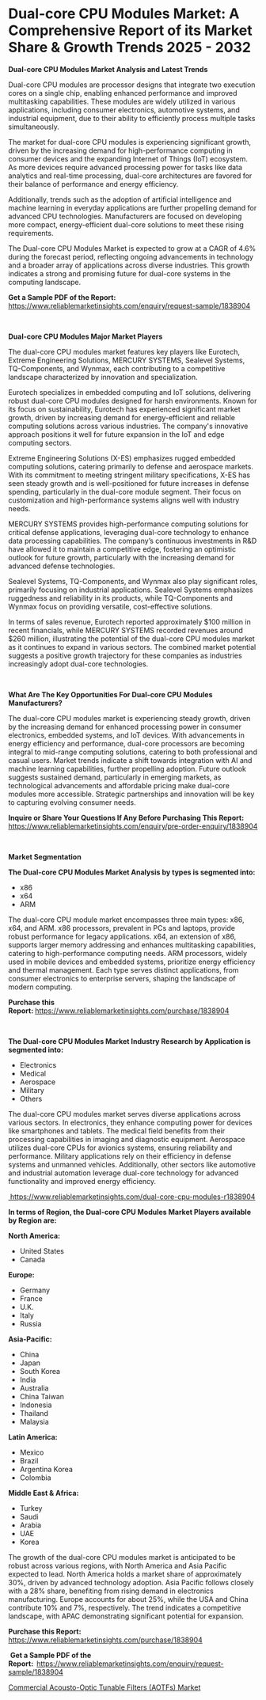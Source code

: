 <p><h1>Dual-core CPU Modules Market: A Comprehensive Report of its Market Share & Growth Trends 2025 - 2032</h1></p><p><strong>Dual-core CPU Modules Market Analysis and Latest Trends</strong></p>
<p><p>Dual-core CPU modules are processor designs that integrate two execution cores on a single chip, enabling enhanced performance and improved multitasking capabilities. These modules are widely utilized in various applications, including consumer electronics, automotive systems, and industrial equipment, due to their ability to efficiently process multiple tasks simultaneously.</p><p>The market for dual-core CPU modules is experiencing significant growth, driven by the increasing demand for high-performance computing in consumer devices and the expanding Internet of Things (IoT) ecosystem. As more devices require advanced processing power for tasks like data analytics and real-time processing, dual-core architectures are favored for their balance of performance and energy efficiency. </p><p>Additionally, trends such as the adoption of artificial intelligence and machine learning in everyday applications are further propelling demand for advanced CPU technologies. Manufacturers are focused on developing more compact, energy-efficient dual-core solutions to meet these rising requirements. </p><p>The Dual-core CPU Modules Market is expected to grow at a CAGR of 4.6% during the forecast period, reflecting ongoing advancements in technology and a broader array of applications across diverse industries. This growth indicates a strong and promising future for dual-core systems in the computing landscape.</p></p>
<p><strong>Get a Sample PDF of the Report:&nbsp;</strong> <a href="https://www.reliablemarketinsights.com/enquiry/request-sample/1838904?utm_campaign=1937&utm_medium=2&utm_source=Github&utm_content=ia&utm_term=13022025&utm_id=dual-core-cpu-modules">https://www.reliablemarketinsights.com/enquiry/request-sample/1838904</a></p>
<p>&nbsp;</p>
<p><strong>Dual-core CPU Modules Major Market Players</strong></p>
<p><p>The dual-core CPU modules market features key players like Eurotech, Extreme Engineering Solutions, MERCURY SYSTEMS, Sealevel Systems, TQ-Components, and Wynmax, each contributing to a competitive landscape characterized by innovation and specialization.</p><p>Eurotech specializes in embedded computing and IoT solutions, delivering robust dual-core CPU modules designed for harsh environments. Known for its focus on sustainability, Eurotech has experienced significant market growth, driven by increasing demand for energy-efficient and reliable computing solutions across various industries. The company's innovative approach positions it well for future expansion in the IoT and edge computing sectors.</p><p>Extreme Engineering Solutions (X-ES) emphasizes rugged embedded computing solutions, catering primarily to defense and aerospace markets. With its commitment to meeting stringent military specifications, X-ES has seen steady growth and is well-positioned for future increases in defense spending, particularly in the dual-core module segment. Their focus on customization and high-performance systems aligns well with industry needs.</p><p>MERCURY SYSTEMS provides high-performance computing solutions for critical defense applications, leveraging dual-core technology to enhance data processing capabilities. The company’s continuous investments in R&D have allowed it to maintain a competitive edge, fostering an optimistic outlook for future growth, particularly with the increasing demand for advanced defense technologies.</p><p>Sealevel Systems, TQ-Components, and Wynmax also play significant roles, primarily focusing on industrial applications. Sealevel Systems emphasizes ruggedness and reliability in its products, while TQ-Components and Wynmax focus on providing versatile, cost-effective solutions.</p><p>In terms of sales revenue, Eurotech reported approximately $100 million in recent financials, while MERCURY SYSTEMS recorded revenues around $260 million, illustrating the potential of the dual-core CPU modules market as it continues to expand in various sectors. The combined market potential suggests a positive growth trajectory for these companies as industries increasingly adopt dual-core technologies.</p></p>
<p>&nbsp;</p>
<p><strong>What Are The Key Opportunities For Dual-core CPU Modules Manufacturers?</strong></p>
<p><p>The dual-core CPU modules market is experiencing steady growth, driven by the increasing demand for enhanced processing power in consumer electronics, embedded systems, and IoT devices. With advancements in energy efficiency and performance, dual-core processors are becoming integral to mid-range computing solutions, catering to both professional and casual users. Market trends indicate a shift towards integration with AI and machine learning capabilities, further propelling adoption. Future outlook suggests sustained demand, particularly in emerging markets, as technological advancements and affordable pricing make dual-core modules more accessible. Strategic partnerships and innovation will be key to capturing evolving consumer needs.</p></p>
<p><strong>Inquire or Share Your Questions If Any Before Purchasing This Report:</strong> <a href="https://www.reliablemarketinsights.com/enquiry/pre-order-enquiry/1838904?utm_campaign=1937&utm_medium=2&utm_source=Github&utm_content=ia&utm_term=13022025&utm_id=dual-core-cpu-modules">https://www.reliablemarketinsights.com/enquiry/pre-order-enquiry/1838904</a></p>
<p>&nbsp;</p>
<p><strong>Market Segmentation</strong></p>
<p><strong>The Dual-core CPU Modules Market Analysis by types is segmented into:</strong></p>
<p><ul><li>x86</li><li>x64</li><li>ARM</li></ul></p>
<p><p>The dual-core CPU module market encompasses three main types: x86, x64, and ARM. x86 processors, prevalent in PCs and laptops, provide robust performance for legacy applications. x64, an extension of x86, supports larger memory addressing and enhances multitasking capabilities, catering to high-performance computing needs. ARM processors, widely used in mobile devices and embedded systems, prioritize energy efficiency and thermal management. Each type serves distinct applications, from consumer electronics to enterprise servers, shaping the landscape of modern computing.</p></p>
<p><strong>Purchase this Report:&nbsp;</strong><a href="https://www.reliablemarketinsights.com/purchase/1838904?utm_campaign=1937&utm_medium=2&utm_source=Github&utm_content=ia&utm_term=13022025&utm_id=dual-core-cpu-modules">https://www.reliablemarketinsights.com/purchase/1838904</a></p>
<p>&nbsp;</p>
<p><strong>The Dual-core CPU Modules Market Industry Research by Application is segmented into:</strong></p>
<p><ul><li>Electronics</li><li>Medical</li><li>Aerospace</li><li>Military</li><li>Others</li></ul></p>
<p><p>The dual-core CPU modules market serves diverse applications across various sectors. In electronics, they enhance computing power for devices like smartphones and tablets. The medical field benefits from their processing capabilities in imaging and diagnostic equipment. Aerospace utilizes dual-core CPUs for avionics systems, ensuring reliability and performance. Military applications rely on their efficiency in defense systems and unmanned vehicles. Additionally, other sectors like automotive and industrial automation leverage dual-core technology for advanced functionality and improved energy efficiency.</p></p>
<p><a href="https://www.reliablemarketinsights.com/dual-core-cpu-modules-r1838904?utm_campaign=1937&utm_medium=2&utm_source=Github&utm_content=ia&utm_term=13022025&utm_id=dual-core-cpu-modules">&nbsp;https://www.reliablemarketinsights.com/dual-core-cpu-modules-r1838904</a></p>
<p><strong>In terms of Region, the Dual-core CPU Modules Market Players available by Region are:</strong></p>
<p>
    <p> <strong> North America: </strong>
        <ul>
            <li>United States</li>
            <li>Canada</li>
        </ul>
        </p> 
    <p> <strong> Europe: </strong>
        <ul>
            <li>Germany</li>
            <li>France</li>
            <li>U.K.</li>
            <li>Italy</li>
            <li>Russia</li>
        </ul>
        </p> 
    <p> <strong> Asia-Pacific: </strong>
        <ul>
            <li>China</li>
            <li>Japan</li>
            <li>South Korea</li>
            <li>India</li>
            <li>Australia</li>
            <li>China Taiwan</li>
            <li>Indonesia</li>
            <li>Thailand</li>
            <li>Malaysia</li>
        </ul>
        </p> 
    <p> <strong> Latin America: </strong>
        <ul>
            <li>Mexico</li>
            <li>Brazil</li>
            <li>Argentina Korea</li>
            <li>Colombia</li>
        </ul>
        </p> 
    <p> <strong> Middle East & Africa: </strong>
        <ul>
            <li>Turkey</li>
            <li>Saudi</li>
            <li>Arabia</li>
            <li>UAE</li>
            <li>Korea</li>
        </ul>
    </p>
    </p>
<p><p>The growth of the dual-core CPU modules market is anticipated to be robust across various regions, with North America and Asia Pacific expected to lead. North America holds a market share of approximately 30%, driven by advanced technology adoption. Asia Pacific follows closely with a 28% share, benefiting from rising demand in electronics manufacturing. Europe accounts for about 25%, while the USA and China contribute 10% and 7%, respectively. The trend indicates a competitive landscape, with APAC demonstrating significant potential for expansion.</p></p>
<p><strong>Purchase this Report: </strong><a href="https://www.reliablemarketinsights.com/purchase/1838904?utm_campaign=1937&utm_medium=2&utm_source=Github&utm_content=ia&utm_term=13022025&utm_id=dual-core-cpu-modules">https://www.reliablemarketinsights.com/purchase/1838904</a></p>
<p>&nbsp;<strong>Get a Sample PDF of the Report:&nbsp;&nbsp;</strong><a href="https://www.reliablemarketinsights.com/enquiry/request-sample/1838904?utm_campaign=1937&utm_medium=2&utm_source=Github&utm_content=ia&utm_term=13022025&utm_id=dual-core-cpu-modules">https://www.reliablemarketinsights.com/enquiry/request-sample/1838904</a></p>
<p><strong></strong></p>
<p><p><a href="https://github.com/bmorecock/Market-Research-Report-List-6/blob/main/commercial-acousto-optic-tunable-filters-aotfs-market.md?utm_campaign=1937&utm_medium=2&utm_source=Github&utm_content=ia&utm_term=13022025&utm_id=dual-core-cpu-modules">Commercial Acousto-Optic Tunable Filters (AOTFs) Market</a></p></p>